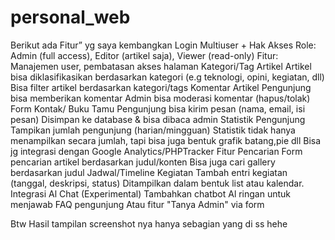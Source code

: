 # personal_web
Berikut ada Fitur” yg saya kembangkan
Login Multiuser + Hak Akses
Role: Admin (full access), Editor (artikel saja), Viewer (read-only)
Fitur: Manajemen user, pembatasan akses halaman
Kategori/Tag Artikel
Artikel bisa diklasifikasikan berdasarkan kategori (e.g teknologi, opini, kegiatan, dll)
Bisa filter artikel berdasarkan kategori/tags
Komentar Artikel
Pengunjung bisa memberikan komentar
Admin bisa moderasi komentar (hapus/tolak)
Form Kontak/ Buku Tamu
Pengunjung bisa kirim pesan (nama, email, isi pesan)
Disimpan ke database & bisa dibaca admin
Statistik Pengunjung
Tampikan jumlah pengunjung (harian/mingguan)
Statistik tidak hanya menampilkan secara jumlah, tapi bisa juga bentuk grafik batang,pie dll
Bisa jg integrasi dengan Google Analytics/PHPTracker
Fitur Pencarian
Form pencarian artikel berdasarkan judul/konten
Bisa juga cari gallery berdasarkan judul
Jadwal/Timeline Kegiatan
Tambah entri kegiatan (tanggal, deskripsi, status)
Ditampilkan dalam bentuk list atau kalendar.
Integrasi Al Chat (Experimental)
Tambahkan chatbot Al ringan untuk menjawab FAQ pengunjung
Atau fitur "Tanya Admin" via form

Btw Hasil tampilan screenshot nya hanya sebagian yang di ss hehe
